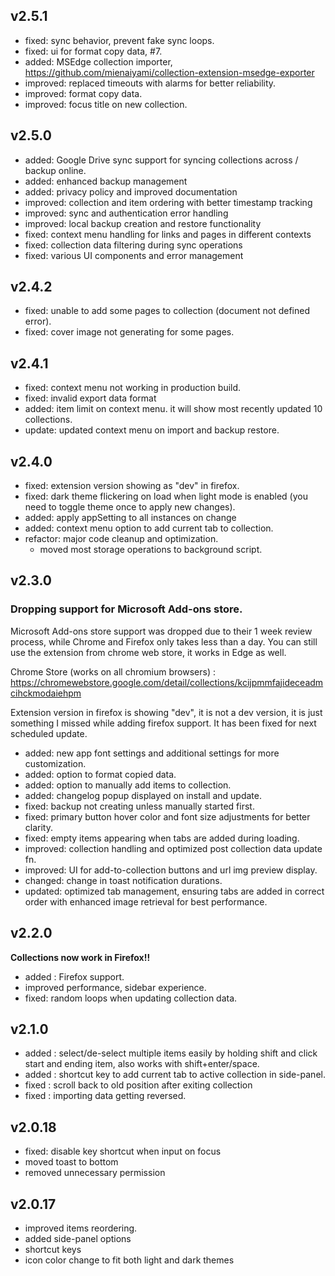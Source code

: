 ## v2.5.1

- fixed: sync behavior, prevent fake sync loops.
- fixed: ui for format copy data, #7.
- added: MSEdge collection importer, <https://github.com/mienaiyami/collection-extension-msedge-exporter>
- improved: replaced timeouts with alarms for better reliability.
- improved: format copy data.
- improved: focus title on new collection.

## v2.5.0

- added: Google Drive sync support for syncing collections across / backup online.
- added: enhanced backup management
- added: privacy policy and improved documentation
- improved: collection and item ordering with better timestamp tracking
- improved: sync and authentication error handling
- improved: local backup creation and restore functionality
- fixed: context menu handling for links and pages in different contexts
- fixed: collection data filtering during sync operations
- fixed: various UI components and error management

## v2.4.2

- fixed: unable to add some pages to collection (document not defined error).
- fixed: cover image not generating for some pages.

## v2.4.1

- fixed: context menu not working in production build.
- fixed: invalid export data format
- added: item limit on context menu. it will show most recently updated 10 collections.
- update: updated context menu on import and backup restore.

## v2.4.0

- fixed: extension version showing as "dev" in firefox.
- fixed: dark theme flickering on load when light mode is enabled (you need to toggle theme once to apply new changes).
- added: apply appSetting to all instances on change
- added: context menu option to add current tab to collection.
- refactor: major code cleanup and optimization.
  - moved most storage operations to background script.

## v2.3.0

### **Dropping support for Microsoft Add-ons store.**

Microsoft Add-ons store support was dropped due to their 1 week review process, while Chrome and Firefox only takes less than a day. You can still use the extension from chrome web store, it works in Edge as well.

Chrome Store (works on all chromium browsers) : <https://chromewebstore.google.com/detail/collections/kcijpmmfajideceadmcihckmodaiehpm>

Extension version in firefox is showing "dev", it is not a dev version, it is just something I missed while adding firefox support. It has been fixed for next scheduled update.

- added: new app font settings and additional settings for more customization.
- added: option to format copied data.
- added: option to manually add items to collection.
- added: changelog popup displayed on install and update.
- fixed: backup not creating unless manually started first.
- fixed: primary button hover color and font size adjustments for better clarity.
- fixed: empty items appearing when tabs are added during loading.
- improved: collection handling and optimized post collection data update fn.
- improved: UI for add-to-collection buttons and url img preview display.
- changed: change in toast notification durations.
- updated: optimized tab management, ensuring tabs are added in correct order with enhanced image retrieval for best performance.

## v2.2.0

**Collections now work in Firefox!!**

- added : Firefox support.
- improved performance, sidebar experience.
- fixed: random loops when updating collection data.

## v2.1.0

- added : select/de-select multiple items easily by holding shift and click start and ending item, also works with shift+enter/space.
- added : shortcut key to add current tab to active collection in side-panel.
- fixed : scroll back to old position after exiting collection
- fixed : importing data getting reversed.

## v2.0.18

- fixed: disable key shortcut when input on focus
- moved toast to bottom
- removed unnecessary permission

## v2.0.17

- improved items reordering.
- added side-panel options
- shortcut keys
- icon color change to fit both light and dark themes
